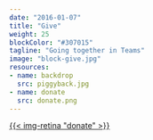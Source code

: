 ```yaml
---
date: "2016-01-07"
title: "Give"
weight: 25
blockColor: "#307015"
tagline: "Going together in Teams"
image: "block-give.jpg"
resources:
- name: backdrop
  src: piggyback.jpg
- name: donate
  src: donate.png
---
```


<div class="page-buttons">
  <a href="https://arborchurch.churchcenteronline.com/giving?open-in-church-center-modal=true">{{< img-retina "donate" >}}</a>
</div>
